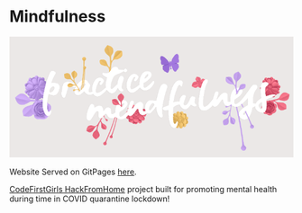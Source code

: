 # Mindfulness

![logo](./imgs/logo.png)

Website Served on GitPages [here](https://saumya159.github.io/Mindfulness/).

[CodeFirstGirls HackFromHome](https://www.linkedin.com/events/codefirstgirls-hackfromhome/) project built for promoting mental health during time in COVID quarantine lockdown!

